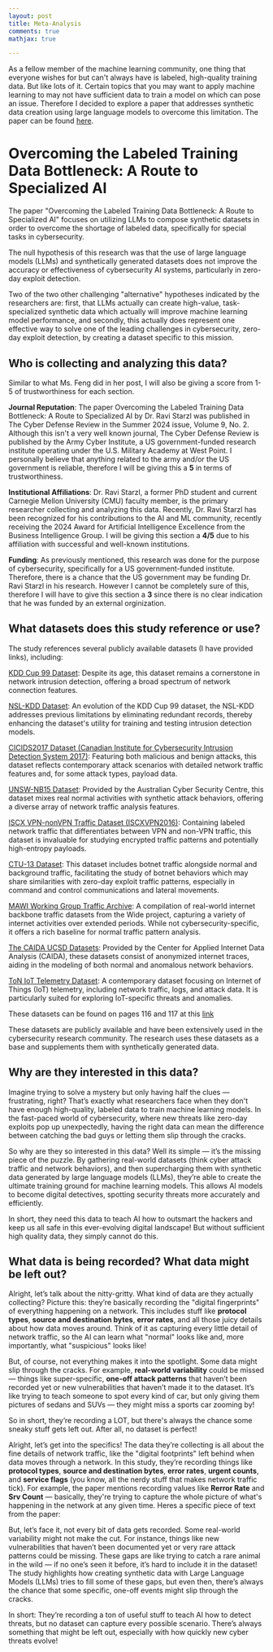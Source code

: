 ```yaml
---
layout: post
title: Meta-Analysis
comments: true
mathjax: true

---
```


As a fellow member of the machine learning community, one thing that everyone wishes for but can't always have is labeled, high-quality training data. But like lots of it. Certain topics that you may want to apply machine learning to may not have sufficient data to train a model on which can pose an issue. Therefore I decided to explore a paper that addresses synthetic data creation using large language models to overcome this limitation. The paper can be found [here](https://www-jstor-org.horacemann.idm.oclc.org/stable/48784778?searchText=large+language+model).

# Overcoming the Labeled Training Data Bottleneck: A Route to Specialized AI

The paper "Overcoming the Labeled Training Data Bottleneck: A Route to Specialized AI" focuses on utilizing LLMs to compose synthetic datasets in order to overcome the shortage of labeled data, specifically for special tasks in cybersecurity.

The null hypothesis of this research was that the use of large language models (LLMs) and synthetically generated datasets does not improve the accuracy or effectiveness of cybersecurity AI systems, particularly in zero-day exploit detection.

Two of the two other challenging "alternative" hypotheses indicated by the researchers are: first, that LLMs actually can create high-value, task-specialized synthetic data which actually will improve machine learning model performance, and secondly, this actually does represent one effective way to solve one of the leading challenges in cybersecurity, zero-day exploit detection, by creating a dataset specific to this mission.

## Who is collecting and analyzing this data?

Similar to what Ms. Feng did in her post, I will also be giving a score from 1-5 of trustworthiness for each section.

**Journal Reputation**: The paper Overcoming the Labeled Training Data Bottleneck: A Route to Specialized AI by Dr. Ravi Starzl was published in The Cyber Defense Review in the Summer 2024 issue, Volume 9, No. 2. Although this isn't a very well known journal, The Cyber Defense Review is published by the Army Cyber Institute, a US government-funded research institute operating under the U.S. Military Academy at West Point. I personally believe that anything related to the army and/or the US government is reliable, therefore I will be giving this a **5** in terms of trustworthiness.

**Institutional Affiliations**: Dr. Ravi Starzl, a former PhD student and current Carnegie Mellon University (CMU) faculty member, is the primary researcher collecting and analyzing this data. Recently, Dr. Ravi Starzl has been recognized for his contributions to the AI and ML community, recently receiving the 2024 Award for Artificial Intelligence Excellence from the Business Intelligence Group. I will be giving this section a **4/5** due to his affiliation with successful and well-known institutions.

**Funding**: As previously mentioned, this research was done for the purpose of cybersecurity, specifically for a US government-funded institute. Therefore, there is a chance that the US government may be funding Dr. Ravi Starzl in his research. However I cannot be completely sure of this, therefore I will have to give this section a **3** since there is no clear indication that he was funded by an external orginization.

## What datasets does this study reference or use?

The study references several publicly available datasets (I have provided links), including:

[KDD Cup 99 Dataset](http://kdd.ics.uci.edu/databases/kddcup99/kddcup99.html):
Despite its age, this dataset remains a cornerstone in network intrusion detection, offering a broad spectrum of network connection features.

[NSL-KDD Dataset](https://www.unb.ca/cic/datasets/nsl.html):
An evolution of the KDD Cup 99 dataset, the NSL-KDD addresses previous limitations by eliminating redundant records, thereby enhancing the dataset's utility for training and testing intrusion detection models.

[CICIDS2017 Dataset (Canadian Institute for Cybersecurity Intrusion Detection System 2017)](https://www.unb.ca/cic/datasets/ids-2017.html):
Featuring both malicious and benign attacks, this dataset reflects contemporary attack scenarios with detailed network traffic features and, for some attack types, payload data.

[UNSW-NB15 Dataset](https://www.unsw.adfa.edu.au/unsw-canberra-cyber/cybersecurity/ADFA-NB15-Datasets/):
Provided by the Australian Cyber Security Centre, this dataset mixes real normal activities with synthetic attack behaviors, offering a diverse array of network traffic analysis features.

[ISCX VPN-nonVPN Traffic Dataset (ISCXVPN2016)](https://www.unb.ca/cic/datasets/vpn.html):
Containing labeled network traffic that differentiates between VPN and non-VPN traffic, this dataset is invaluable for studying encrypted traffic patterns and potentially high-entropy payloads.

[CTU-13 Dataset](https://mcfp.felk.cvut.cz/publicDatasets/CTU-13-Dataset/):
This dataset includes botnet traffic alongside normal and background traffic, facilitating the study of botnet behaviors which may share similarities with zero-day exploit traffic patterns, especially in command and control communications and lateral movements.

[MAWI Working Group Traffic Archive](http://mawi.wide.ad.jp/mawi/):
A compilation of real-world internet backbone traffic datasets from the Wide project, capturing a variety of internet activities over extended periods. While not cybersecurity-specific, it offers a rich baseline for normal traffic pattern analysis.

[The CAIDA UCSD Datasets](https://www.caida.org/data/passive/):
Provided by the Center for Applied Internet Data Analysis (CAIDA), these datasets consist of anonymized internet traces, aiding in the modeling of both normal and anomalous network behaviors.

[ToN IoT Telemetry Dataset](https://research.unsw.edu.au/projects/toniot-dataset):
A contemporary dataset focusing on Internet of Things (IoT) telemetry, including network traffic, logs, and attack data. It is particularly suited for exploring IoT-specific threats and anomalies.

These datasets can be found on pages 116 and 117 at this [link](https://www.jstor.org/stable/10.2307/48784778)

These datasets are publicly available and have been extensively used in the cybersecurity research community. The research uses these datasets as a base and supplements them with synthetically generated data​.

## Why are they interested in this data?

Imagine trying to solve a mystery but only having half the clues — frustrating, right? That’s exactly what researchers face when they don't have enough high-quality, labeled data to train machine learning models. In the fast-paced world of cybersecurity, where new threats like zero-day exploits pop up unexpectedly, having the right data can mean the difference between catching the bad guys or letting them slip through the cracks.

So why are they so interested in this data? Well its simple — it’s the missing piece of the puzzle. By gathering real-world datasets (think cyber attack traffic and network behaviors), and then supercharging them with synthetic data generated by large language models (LLMs), they’re able to create the ultimate training ground for machine learning models. This allows AI models to become digital detectives, spotting security threats more accurately and efficiently.

In short, they need this data to teach AI how to outsmart the hackers and keep us all safe in this ever-evolving digital landscape! But without sufficient high quality data, they simply cannot do this.

## What data is being recorded? What data might be left out?

Alright, let’s talk about the nitty-gritty. What kind of data are they actually collecting? Picture this: they’re basically recording the "digital fingerprints" of everything happening on a network. This includes stuff like **protocol types**, **source and destination bytes**, **error rates**, and all those juicy details about how data moves around. Think of it as capturing every little detail of network traffic, so the AI can learn what "normal" looks like and, more importantly, what "suspicious" looks like!

But, of course, not everything makes it into the spotlight. Some data might slip through the cracks. For example, **real-world variability** could be missed — things like super-specific, **one-off attack patterns** that haven’t been recorded yet or new vulnerabilities that haven’t made it to the dataset. It’s like trying to teach someone to spot every kind of car, but only giving them pictures of sedans and SUVs — they might miss a sports car zooming by!

So in short, they’re recording a LOT, but there's always the chance some sneaky stuff gets left out. After all, no dataset is perfect!


Alright, let’s get into the specifics! The data they’re collecting is all about the fine details of network traffic, like the "digital footprints" left behind when data moves through a network. In this study, they’re recording things like **protocol types**, **source and destination bytes**, **error rates**, **urgent counts**, and **service flags** (you know, all the nerdy stuff that makes network traffic tick). For example, the paper mentions recording values like **Rerror Rate** and **Srv Count** — basically, they're trying to capture the whole picture of what's happening in the network at any given time​. Heres a specific piece of text from the paper:



But, let’s face it, not every bit of data gets recorded. Some real-world variability might not make the cut. For instance, things like new vulnerabilities that haven’t been documented yet or very rare attack patterns could be missing. These gaps are like trying to catch a rare animal in the wild — if no one’s seen it before, it’s hard to include it in the dataset! The study highlights how creating synthetic data with Large Language Models (LLMs) tries to fill some of these gaps, but even then, there’s always the chance that some specific, one-off events might slip through the cracks.

In short: They’re recording a ton of useful stuff to teach AI how to detect threats, but no dataset can capture every possible scenario. There’s always something that might be left out, especially with how quickly new cyber threats evolve!






